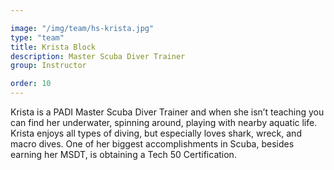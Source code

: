 ```yaml
---

image: "/img/team/hs-krista.jpg"
type: "team"
title: Krista Block
description: Master Scuba Diver Trainer
group: Instructor

order: 10
---
```


Krista is a PADI Master Scuba Diver Trainer and when she isn’t teaching you can find her underwater, spinning around, playing with nearby aquatic life. Krista enjoys all types of diving, but especially loves shark, wreck, and macro dives. One of her biggest accomplishments in Scuba, besides earning her MSDT, is obtaining a Tech 50 Certification.